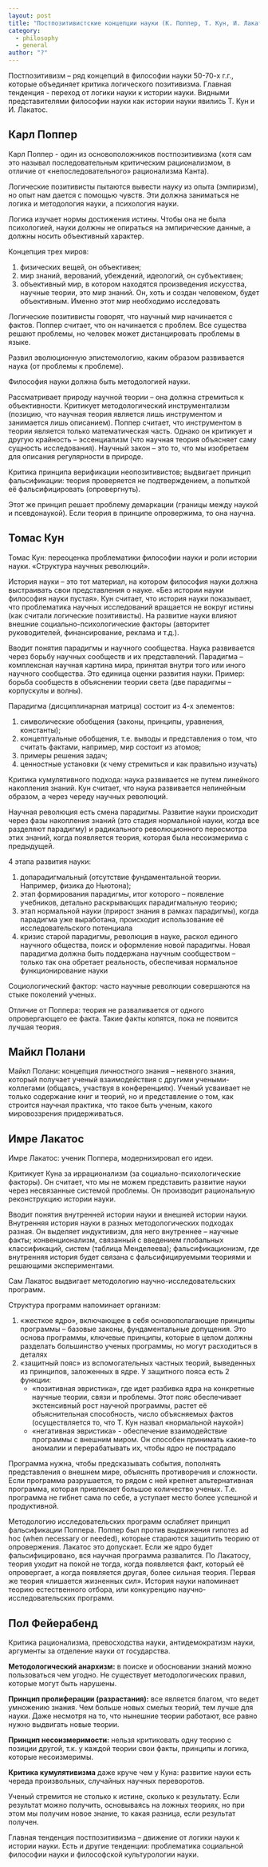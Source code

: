```yaml
---
layout: post
title: "Постпозитивистские концепции науки (К. Поппер, Т. Кун, И. Лакатос, П. Фейерабенд). От логики науки к истории науки"
category:
  - philosophy
  - general
author: "?"
---
```


Постпозитивизм – ряд концепций в философии науки 50-70-х г.г., которые объединяет критика логического позитивизма. Главная тенденция - переход от логики науки к истории науки. Видными представителями философии науки как истории науки явились Т. Кун и И. Лакатос.

## Карл Поппер
Карл Поппер - один из основоположников постпозитивизма (хотя сам это называл последовательным критическим рационализмом, в отличие от «непоследовательного» рационализма Канта).

Логические позитивисты пытаются вывести науку из опыта (эмпиризм), но опыт нам дается с помощью чувств. Эти должна заниматься не логика и методология науки, а психология науки.

Логика изучает нормы достижения истины. Чтобы она не была психологией, науки должны не опираться на эмпирические данные, а должны носить объективный характер.

Концепция трех миров:
1. физических вещей, он объективен;
2. мир знаний, верований, убеждений, идеологий, он субъективен;
3. объективный мир, в котором находятся произведения искусства, научные теории, это мир знаний. Он, хоть и создан человеком, будет объективным. Именно этот мир необходимо исследовать

Логические позитивисты говорят, что научный мир начинается с фактов. Поппер считает, что он начинается с проблем. Все существа решают проблемы, но человек может дистанцировать проблемы в языке.

Развил эволюционную эпистемологию, каким образом развивается наука (от проблемы к проблеме).

Философия науки должна быть методологией науки.

Рассматривает природу научной теории – она должна стремиться к объективности. Критикует методологический инструментализм (позицию, что научная теория является лишь инструментом и занимается лишь описанием). Поппер считает, что инструментом в теории является только математическая часть. Однако он критикует и другую крайность – эссенциализм (что научная теория объясняет саму сущность исследования). Научный закон – это то, что мы изобретаем для описания регулярности в природе.

Критика принципа верификации неопозитивистов; выдвигает принцип фальсификации: теория проверяется не подтверждением, а попыткой её фальсифицировать (опровергнуть).

Этот же принцип решает проблему демаркации (границы между наукой и псевдонаукой). Если теория в принципе опровержима, то она научна.

## Томас Кун
Томас Кун: переоценка проблематики философии науки и роли истории науки. «Структура научных революций».

История науки – это тот материал, на котором философия науки должна выстраивать свои представления о науке. «Без истории науки философия науки пустая». Кун считает, что история науки показывает, что проблематика научных исследований вращается не вокруг истины (как считали логические позитивисты). На развитие науки влияют внешние социально-психологические факторы (авторитет руководителей, финансирование, реклама и т.д.).

Вводит понятия парадигмы и научного сообщества. Наука развивается через борьбу научных сообществ и их представлений. Парадигма – комплексная научная картина мира, принятая внутри того или иного научного сообщества. Это единица оценки развития науки. Пример: борьба сообществ в объяснении теории света (две парадигмы – корпускулы и волны).

Парадигма (дисциплинарная матрица) состоит из 4-х элементов:
1. символические обобщения (законы, принципы, уравнения, константы);
2. концептуальные обобщения, т.е. выводы и представления о том, что считать фактами, например, мир состоит из атомов;
3. примеры решения задач;
4. ценностные установки (к чему стремиться и как правильно изучать)

Критика кумулятивного подхода: наука развивается не путем линейного накопления знаний. Кун считает, что наука развивается нелинейным образом, а через череду научных революций.

Научная революция есть смена парадигмы. Развитие науки происходит через фазы накопления знаний (это стадия нормальной науки, когда все разделяют парадигму) и радикального революционного пересмотра этих знаний, когда появляется теория, которая была несоизмерима с предыдущей.

4 этапа развития науки:
1. допарадигмальный (отсутствие фундаментальной теории. Например, физика до Ньютона);
2. этап формирования парадигмы, итог которого – появление учебников, детально раскрывающих парадигмальную теорию;
3. этап нормальной науки (прирост знания в рамках парадигмы), когда парадигма уже выработана, происходит использование её исследовательского потенциала
4. кризис старой парадигмы, революция в науке, раскол единого научного общества, поиск и оформление новой парадигмы. Новая парадигма должна быть поддержана научным сообществом – только так она обретает реальность, обеспечивая нормальное функционирование науки

Социологический фактор: часто научные революции совершаются на стыке поколений ученых.

Отличие от Поппера: теория не разваливается от одного опровергающего ее факта. Такие факты копятся, пока не появится лучшая теория.

## Майкл Полани
Майкл Полани: концепция личностного знания – неявного знания, который получает ученый взаимодействия с другими учеными-коллегами (общаясь, участвуя в конференциях). Ученый усваивает не только содержание книг и теорий, но и представление о том, как строится научная практика, что такое быть ученым, какого мировоззрения придерживаться.

## Имре Лакатос
Имре Лакатос: ученик Поппера, модернизировал его идеи.

Критикует Куна за иррационализм (за социально-психологические факторы). Он считает, что мы не можем представить развитие науки через несвязанные системой проблемы. Он производит рациональную реконструкцию истории науки.

Вводит понятия внутренней истории науки и внешней истории науки. Внутренняя история науки в разных методологических подходах разная. Он выделяет индуктивизм, для него внутреннее – научные факты; конвенционализм, связанный с введением глобальных классификаций, систем (таблица Менделеева); фальсификационизм, где внутренняя история будет связана с фальсифицируемыми теориями и решающими экспериментами.

Сам Лакатос выдвигает методологию научно-исследовательских программ.

Структура программ напоминает организм:
1. «жесткое ядро», включающее в себя основополагающие принципы программы – базовые законы, фундаментальные допущения. Это основа программы, ключевые принципы, которые в целом должны разделать большинство ученых программы, но могут расходиться в деталях
2. «защитный пояс» из вспомогательных частных теорий, выведенных из принципов, заложенных в ядре. У защитного пояса есть 2 функции:
    * «позитивная эвристика», где идет разбивка ядра на конкретные научные теории, связи и проблемы. Этот пояс обеспечивает экстенсивный рост научной программы, растет её объяснительная способность, число объясняемых фактов (осуществляется то, что Т. Кун назвал «нормальной наукой»)
    * «негативная эвристика» - обеспечение взаимодействие программы с внешним миром. Он способен принимать какие-то аномалии и перерабатывать их, чтобы ядро не пострадало

Программа нужна, чтобы предсказывать события, пополнять представления о внешнем мире, объяснять противоречия и сложности. Если программа разрушается, то рядом с ней крепнет альтернативная программа, которая привлекает большое количество ученых. Т.е. программа не гибнет сама по себе, а уступает место более успешной и продуктивной.

Методологию исследовательских программ ослабляет принцип фальсификации Поппера. Поппер был против выдвижения гипотез ad hoc (when necessary or needed), которые стараются защитить теорию от опровержения. Лакатос это допускает. Если же ядро будет фальсифицировано, вся научная программа развалится. По Лакатосу, теория уходит на покой не тогда, когда появляется факт, который её опровергает, а когда появляется другая, более сильная теория. Первая же теория «лишается жизненных сил». История науки напоминает теорию естественного отбора, или конкуренцию научно-исследовательских программ.

## Пол Фейерабенд
Критика рационализма, превосходства науки, антидемократизм науки, аргументы за отделение науки от государства.

**Методологический анархизм:** в поиске и обосновании знаний можно пользоваться чем угодно. Не существует методологических правил, которые могут быть нарушены.

**Принцип пролиферации (разрастания):** все является благом, что ведет умножению знания. Чем больше новых смелых теорий, тем лучше для науки. Даже несмотря на то, что нынешние теории работают, все равно нужно выдвигать новые теории.

**Принцип несоизмеримости:** нельзя критиковать одну теорию с позиции другой, т.к. у каждой теории свои факты, принципы и логика, которые несоизмеримы.

**Критика кумулятивизма** даже круче чем у Куна: развитие науки есть череда произвольных, случайных научных переворотов.

Ученый стремится не столько к истине, сколько к результату. Если результат можно получить, основываясь на ложных теориях, но при этом мы получим новое знание, то какая разница, если результат получен.

Главная тенденция постпозитивизма – движение от логики науки к истории науки. Есть и другие тенденции: проблематика социальной философии науки и философской культурологии науки.
